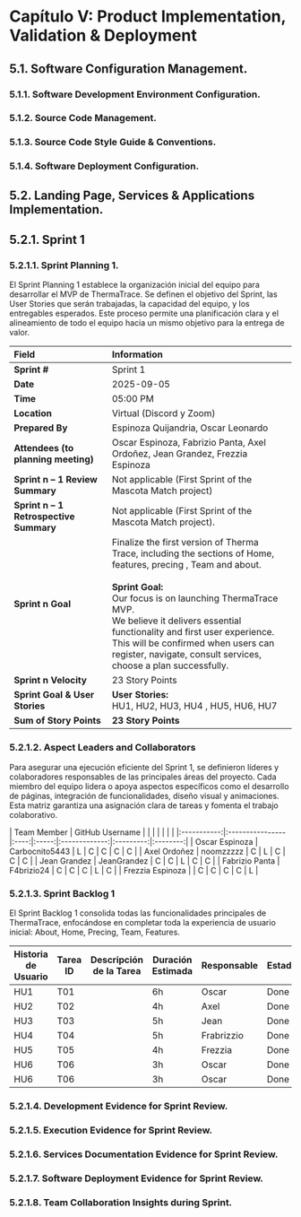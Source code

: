 # Capítulo V: Product Implementation, Validation & Deployment
## 5.1. Software Configuration Management.
### 5.1.1. Software Development Environment Configuration.
### 5.1.2. Source Code Management.
### 5.1.3. Source Code Style Guide & Conventions.
### 5.1.4. Software Deployment Configuration.
## 5.2. Landing Page, Services & Applications Implementation.
## 5.2.1. Sprint 1
### 5.2.1.1. Sprint Planning 1.

El Sprint Planning 1 establece la organización inicial del equipo para desarrollar el MVP de ThermaTrace. Se definen el objetivo del Sprint, las User Stories que serán trabajadas, la capacidad del equipo, y los entregables esperados. Este proceso permite una planificación clara y el alineamiento de todo el equipo hacia un mismo objetivo para la entrega de valor.

| Field | Information |
|:------|:------------|
| **Sprint #** | Sprint 1 |
| **Date** | 2025-09-05 |
| **Time** | 05:00 PM |
| **Location** | Virtual (Discord y Zoom) |
| **Prepared By** | Espinoza Quijandria, Oscar Leonardo |
| **Attendees (to planning meeting)** | Oscar Espinoza, Fabrizio Panta, Axel Ordoñez, Jean Grandez, Frezzia Espinoza |
| **Sprint n – 1 Review Summary** | Not applicable (First Sprint of the Mascota Match project) |
| **Sprint n – 1 Retrospective Summary** | Not applicable (First Sprint of the Mascota Match project). |
| **Sprint n Goal** | Finalize the first version of Therma Trace, including the sections of Home, features, precing , Team and about.<br><br>**Sprint Goal:**<br>Our focus is on launching ThermaTrace MVP.<br>We believe it delivers essential functionality and first user experience.<br>This will be confirmed when users can register, navigate, consult services, choose a plan successfully. |
| **Sprint n Velocity** | 23 Story Points |
| **Sprint Goal & User Stories** | **User Stories:**<br> HU1, HU2, HU3, HU4 , HU5, HU6, HU7 |
| **Sum of Story Points** | **23 Story Points** |

### 5.2.1.2. Aspect Leaders and Collaborators

Para asegurar una ejecución eficiente del Sprint 1, se definieron líderes y colaboradores responsables de las principales áreas del proyecto. Cada miembro del equipo lidera o apoya aspectos específicos como el desarrollo de páginas, integración de funcionalidades, diseño visual y animaciones. Esta matriz garantiza una asignación clara de tareas y fomenta el trabajo colaborativo.

| Team Member | GitHub Username |  |  |  |  | |  |
|:-----------:|:----------------|:----:|:-----:|:-------------:|:---------:|:--------:|
| Oscar Espinoza | Carbocnito5443 | L | C | C | C | C | 
| Axel Ordoñez | noomzzzzz | C | L | C | C | C | 
| Jean Grandez | JeanGrandez | C | C | L | C | C | 
| Fabrizio Panta | F4brizio24 | C | C | C | L | C | 
| Frezzia Espinoza |  | C | C | C | C | L | 

### 5.2.1.3. Sprint Backlog 1 

El Sprint Backlog 1 consolida todas las funcionalidades principales de ThermaTrace, enfocándose en completar toda la experiencia de usuario inicial: About, Home, Precing, Team, Features.

| Historia de Usuario | Tarea ID | Descripción de la Tarea                                           | Duración Estimada | Responsable | Estado |
| ------------------- | -------- | ----------------------------------------------------------------- | ----------------- | ----------- | ------ |
| HU1                 | T01      |           | 6h                | Oscar       | Done   |
| HU2                 | T02      |              | 4h                | Axel    | Done   |
| HU3                 | T03      |                             | 5h                | Jean      | Done   |
| HU4                 | T04      |              | 5h                | Frabrizzio       | Done   |
| HU5                 | T05      |                 | 4h                | Frezzia       | Done   |
| HU6                 | T06      |           | 3h                | Oscar      | Done   |
| HU6                 | T06      |          | 3h                | Oscar      | Done   |
### 5.2.1.4. Development Evidence for Sprint Review.
### 5.2.1.5. Execution Evidence for Sprint Review.
### 5.2.1.6. Services Documentation Evidence for Sprint Review.
### 5.2.1.7. Software Deployment Evidence for Sprint Review.
### 5.2.1.8. Team Collaboration Insights during Sprint.

